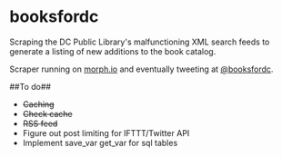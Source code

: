 # booksfordc

Scraping the DC Public Library's malfunctioning XML search feeds to generate a listing of new additions to the book catalog.

Scraper running on [morph.io](https://morph.io/evonfriedland/booksfordc) and eventually tweeting at [@booksfordc](https://twitter.com/booksfordc).

##To do##
* ~~Caching~~
* ~~Check cache~~
* ~~RSS feed~~
* Figure out post limiting for IFTTT/Twitter API
* Implement save_var get_var for sql tables
